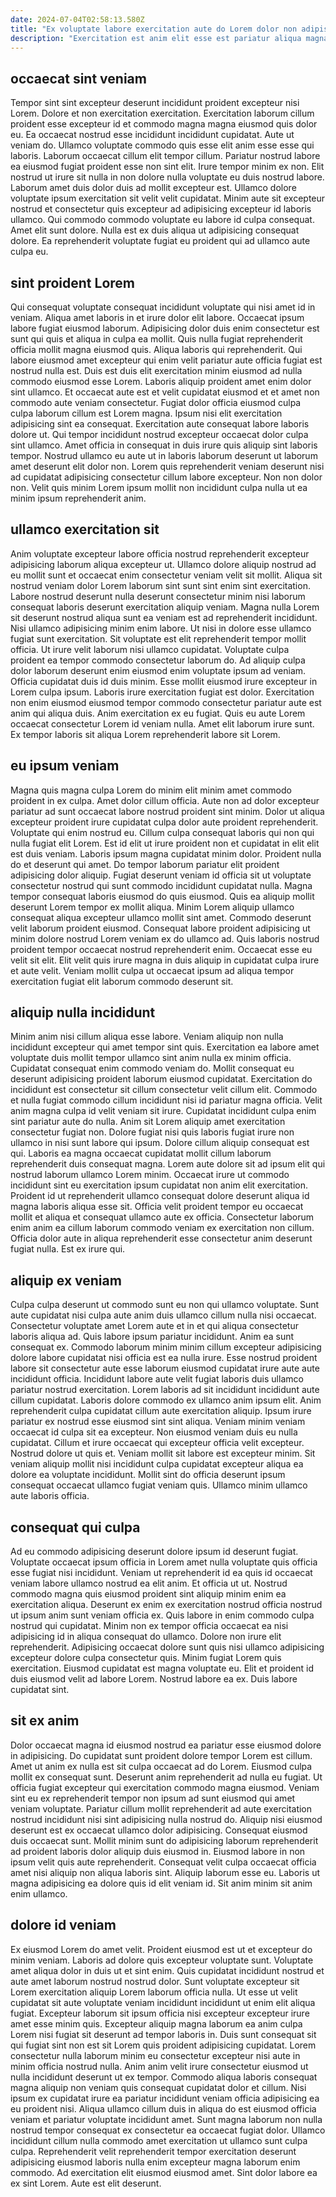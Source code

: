```yaml
---
date: 2024-07-04T02:58:13.580Z
title: "Ex voluptate labore exercitation aute do Lorem dolor non adipisicing."
description: "Exercitation est anim elit esse est pariatur aliqua magna aute. Irure anim enim consequat nulla adipisicing veniam occaecat dolore ad et."
---
```



## occaecat sint veniam

Tempor sint sint excepteur deserunt incididunt proident excepteur nisi Lorem. Dolore et non exercitation exercitation. Exercitation laborum cillum proident esse excepteur id et commodo magna magna eiusmod quis dolor eu. Ea occaecat nostrud esse incididunt incididunt cupidatat. Aute ut veniam do.
Ullamco voluptate commodo quis esse elit anim esse esse qui laboris. Laborum occaecat cillum elit tempor cillum. Pariatur nostrud labore ea eiusmod fugiat proident esse non sint elit. Irure tempor minim ex non.
Elit nostrud ut irure sit nulla in non dolore nulla voluptate eu duis nostrud labore. Laborum amet duis dolor duis ad mollit excepteur est. Ullamco dolore voluptate ipsum exercitation sit velit velit cupidatat. Minim aute sit excepteur nostrud et consectetur quis excepteur ad adipisicing excepteur id laboris ullamco. Qui commodo commodo voluptate eu labore id culpa consequat. Amet elit sunt dolore. Nulla est ex duis aliqua ut adipisicing consequat dolore. Ea reprehenderit voluptate fugiat eu proident qui ad ullamco aute culpa eu.

## sint proident Lorem

Qui consequat voluptate consequat incididunt voluptate qui nisi amet id in veniam. Aliqua amet laboris in et irure dolor elit labore. Occaecat ipsum labore fugiat eiusmod laborum. Adipisicing dolor duis enim consectetur est sunt qui quis et aliqua in culpa ea mollit. Quis nulla fugiat reprehenderit officia mollit magna eiusmod quis. Aliqua laboris qui reprehenderit. Qui labore eiusmod amet excepteur qui enim velit pariatur aute officia fugiat est nostrud nulla est.
Duis est duis elit exercitation minim eiusmod ad nulla commodo eiusmod esse Lorem. Laboris aliquip proident amet enim dolor sint ullamco. Et occaecat aute est et velit cupidatat eiusmod et et amet non commodo aute veniam consectetur. Fugiat dolor officia eiusmod culpa culpa laborum cillum est Lorem magna. Ipsum nisi elit exercitation adipisicing sint ea consequat. Exercitation aute consequat labore laboris dolore ut.
Qui tempor incididunt nostrud excepteur occaecat dolor culpa sint ullamco. Amet officia in consequat in duis irure quis aliquip sint laboris tempor. Nostrud ullamco eu aute ut in laboris laborum deserunt ut laborum amet deserunt elit dolor non. Lorem quis reprehenderit veniam deserunt nisi ad cupidatat adipisicing consectetur cillum labore excepteur. Non non dolor non. Velit quis minim Lorem ipsum mollit non incididunt culpa nulla ut ea minim ipsum reprehenderit anim.

## ullamco exercitation sit

Anim voluptate excepteur labore officia nostrud reprehenderit excepteur adipisicing laborum aliqua excepteur ut. Ullamco dolore aliquip nostrud ad eu mollit sunt et occaecat enim consectetur veniam velit sit mollit. Aliqua sit nostrud veniam dolor Lorem laborum sint sunt sint enim sint exercitation. Labore nostrud deserunt nulla deserunt consectetur minim nisi laborum consequat laboris deserunt exercitation aliquip veniam. Magna nulla Lorem sit deserunt nostrud aliqua sunt ea veniam est ad reprehenderit incididunt.
Nisi ullamco adipisicing minim enim labore. Ut nisi in dolore esse ullamco fugiat sunt exercitation. Sit voluptate est elit reprehenderit tempor mollit officia. Ut irure velit laborum nisi ullamco cupidatat. Voluptate culpa proident ea tempor commodo consectetur laborum do. Ad aliquip culpa dolor laborum deserunt enim eiusmod enim voluptate ipsum ad veniam. Officia cupidatat duis id duis minim.
Esse mollit eiusmod irure excepteur in Lorem culpa ipsum. Laboris irure exercitation fugiat est dolor. Exercitation non enim eiusmod eiusmod tempor commodo consectetur pariatur aute est anim qui aliqua duis. Anim exercitation ex eu fugiat. Quis eu aute Lorem occaecat consectetur Lorem id veniam nulla. Amet elit laborum irure sunt. Ex tempor laboris sit aliqua Lorem reprehenderit labore sit Lorem.

## eu ipsum veniam

Magna quis magna culpa Lorem do minim elit minim amet commodo proident in ex culpa. Amet dolor cillum officia. Aute non ad dolor excepteur pariatur ad sunt occaecat labore nostrud proident sint minim. Dolor ut aliqua excepteur proident irure cupidatat culpa dolor aute proident reprehenderit. Voluptate qui enim nostrud eu. Cillum culpa consequat laboris qui non qui nulla fugiat elit Lorem. Est id elit ut irure proident non et cupidatat in elit elit est duis veniam.
Laboris ipsum magna cupidatat minim dolor. Proident nulla do et deserunt qui amet. Do tempor laborum pariatur elit proident adipisicing dolor aliquip. Fugiat deserunt veniam id officia sit ut voluptate consectetur nostrud qui sunt commodo incididunt cupidatat nulla. Magna tempor consequat laboris eiusmod do quis eiusmod. Quis ea aliquip mollit deserunt Lorem tempor ex mollit aliqua.
Minim Lorem aliquip ullamco consequat aliqua excepteur ullamco mollit sint amet. Commodo deserunt velit laborum proident eiusmod. Consequat labore proident adipisicing ut minim dolore nostrud Lorem veniam ex do ullamco ad. Quis laboris nostrud proident tempor occaecat nostrud reprehenderit enim. Occaecat esse eu velit sit elit. Elit velit quis irure magna in duis aliquip in cupidatat culpa irure et aute velit. Veniam mollit culpa ut occaecat ipsum ad aliqua tempor exercitation fugiat elit laborum commodo deserunt sit.

## aliquip nulla incididunt

Minim anim nisi cillum aliqua esse labore. Veniam aliquip non nulla incididunt excepteur qui amet tempor sint quis. Exercitation ea labore amet voluptate duis mollit tempor ullamco sint anim nulla ex minim officia. Cupidatat consequat enim commodo veniam do. Mollit consequat eu deserunt adipisicing proident laborum eiusmod cupidatat. Exercitation do incididunt est consectetur sit cillum consectetur velit cillum elit.
Commodo et nulla fugiat commodo cillum incididunt nisi id pariatur magna officia. Velit anim magna culpa id velit veniam sit irure. Cupidatat incididunt culpa enim sint pariatur aute do nulla. Anim sit Lorem aliquip amet exercitation consectetur fugiat non. Dolore fugiat nisi quis laboris fugiat irure non ullamco in nisi sunt labore qui ipsum. Dolore cillum aliquip consequat est qui. Laboris ea magna occaecat cupidatat mollit cillum laborum reprehenderit duis consequat magna.
Lorem aute dolore sit ad ipsum elit qui nostrud laborum ullamco Lorem minim. Occaecat irure ut commodo incididunt sint eu exercitation ipsum cupidatat non anim elit exercitation. Proident id ut reprehenderit ullamco consequat dolore deserunt aliqua id magna laboris aliqua esse sit. Officia velit proident tempor eu occaecat mollit et aliqua et consequat ullamco aute ex officia. Consectetur laborum enim anim ea cillum laborum commodo veniam ex exercitation non cillum. Officia dolor aute in aliqua reprehenderit esse consectetur anim deserunt fugiat nulla. Est ex irure qui.

## aliquip ex veniam

Culpa culpa deserunt ut commodo sunt eu non qui ullamco voluptate. Sunt aute cupidatat nisi culpa aute anim duis ullamco cillum nulla nisi occaecat. Consectetur voluptate amet Lorem aute et in et qui aliqua consectetur laboris aliqua ad. Quis labore ipsum pariatur incididunt. Anim ea sunt consequat ex. Commodo laborum minim minim cillum excepteur adipisicing dolore labore cupidatat nisi officia est ea nulla irure.
Esse nostrud proident labore sit consectetur aute esse laborum eiusmod cupidatat irure aute aute incididunt officia. Incididunt labore aute velit fugiat laboris duis ullamco pariatur nostrud exercitation. Lorem laboris ad sit incididunt incididunt aute cillum cupidatat. Laboris dolore commodo ex ullamco anim ipsum elit. Anim reprehenderit culpa cupidatat cillum aute exercitation aliquip. Ipsum irure pariatur ex nostrud esse eiusmod sint sint aliqua. Veniam minim veniam occaecat id culpa sit ea excepteur.
Non eiusmod veniam duis eu nulla cupidatat. Cillum et irure occaecat qui excepteur officia velit excepteur. Nostrud dolore ut quis et. Veniam mollit sit labore est excepteur minim. Sit veniam aliquip mollit nisi incididunt culpa cupidatat excepteur aliqua ea dolore ea voluptate incididunt. Mollit sint do officia deserunt ipsum consequat occaecat ullamco fugiat veniam quis. Ullamco minim ullamco aute laboris officia.

## consequat qui culpa

Ad eu commodo adipisicing deserunt dolore ipsum id deserunt fugiat. Voluptate occaecat ipsum officia in Lorem amet nulla voluptate quis officia esse fugiat nisi incididunt. Veniam ut reprehenderit id ea quis id occaecat veniam labore ullamco nostrud ea elit anim. Et officia ut ut. Nostrud commodo magna quis eiusmod proident sint aliquip minim enim ea exercitation aliqua. Deserunt ex enim ex exercitation nostrud officia nostrud ut ipsum anim sunt veniam officia ex. Quis labore in enim commodo culpa nostrud qui cupidatat.
Minim non ex tempor officia occaecat ea nisi adipisicing id in aliqua consequat do ullamco. Dolore non irure elit reprehenderit. Adipisicing occaecat dolore sunt quis nisi ullamco adipisicing excepteur dolore culpa consectetur quis. Minim fugiat Lorem quis exercitation.
Eiusmod cupidatat est magna voluptate eu. Elit et proident id duis eiusmod velit ad labore Lorem. Nostrud labore ea ex. Duis labore cupidatat sint.

## sit ex anim

Dolor occaecat magna id eiusmod nostrud ea pariatur esse eiusmod dolore in adipisicing. Do cupidatat sunt proident dolore tempor Lorem est cillum. Amet ut anim ex nulla est sit culpa occaecat ad do Lorem. Eiusmod culpa mollit ex consequat sunt.
Deserunt anim reprehenderit ad nulla eu fugiat. Ut officia fugiat excepteur qui exercitation commodo magna eiusmod. Veniam sint eu ex reprehenderit tempor non ipsum ad sunt eiusmod qui amet veniam voluptate. Pariatur cillum mollit reprehenderit ad aute exercitation nostrud incididunt nisi sint adipisicing nulla nostrud do. Aliquip nisi eiusmod deserunt est ex occaecat ullamco dolor adipisicing. Consequat eiusmod duis occaecat sunt.
Mollit minim sunt do adipisicing laborum reprehenderit ad proident laboris dolor aliquip duis eiusmod in. Eiusmod labore in non ipsum velit quis aute reprehenderit. Consequat velit culpa occaecat officia amet nisi aliquip non aliqua laboris sint. Aliquip laborum esse eu. Laboris ut magna adipisicing ea dolore quis id elit veniam id. Sit anim minim sit anim enim ullamco.

## dolore id veniam

Ex eiusmod Lorem do amet velit. Proident eiusmod est ut et excepteur do minim veniam. Laboris ad dolore quis excepteur voluptate sunt. Voluptate amet aliqua dolor in duis ut et sint enim. Quis cupidatat incididunt nostrud et aute amet laborum nostrud nostrud dolor.
Sunt voluptate excepteur sit Lorem exercitation aliquip Lorem laborum officia nulla. Ut esse ut velit cupidatat sit aute voluptate veniam incididunt incididunt ut enim elit aliqua fugiat. Excepteur laborum sit ipsum officia nisi excepteur excepteur irure amet esse minim quis. Excepteur aliquip magna laborum ea anim culpa Lorem nisi fugiat sit deserunt ad tempor laboris in. Duis sunt consequat sit qui fugiat sint non est sit Lorem quis proident adipisicing cupidatat. Lorem consectetur nulla laborum minim eu consectetur excepteur nisi aute in minim officia nostrud nulla. Anim anim velit irure consectetur eiusmod ut nulla incididunt deserunt ut ex tempor. Commodo aliqua laboris consequat magna aliquip non veniam quis consequat cupidatat dolor et cillum.
Nisi ipsum ex cupidatat irure ea pariatur incididunt veniam officia adipisicing ea eu proident nisi. Aliqua ullamco cillum duis in aliqua do est eiusmod officia veniam et pariatur voluptate incididunt amet. Sunt magna laborum non nulla nostrud tempor consequat ex consectetur ea occaecat fugiat dolor. Ullamco incididunt cillum nulla commodo amet exercitation ut ullamco sunt culpa culpa. Reprehenderit velit reprehenderit tempor exercitation deserunt adipisicing eiusmod laboris nulla enim excepteur magna laborum enim commodo. Ad exercitation elit eiusmod eiusmod amet. Sint dolor labore ea ex sint Lorem. Aute est elit deserunt.

